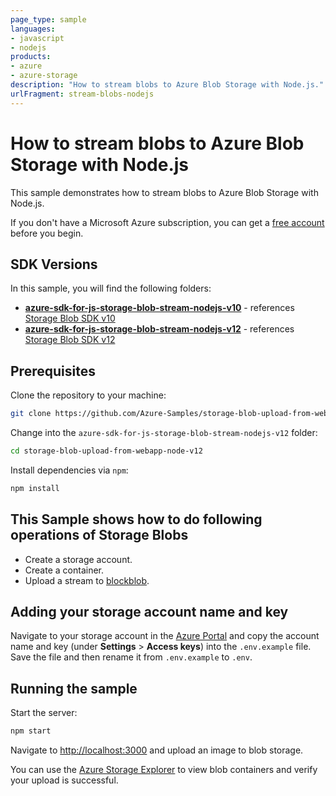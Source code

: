 ```yaml
---
page_type: sample
languages:
- javascript
- nodejs
products:
- azure
- azure-storage
description: "How to stream blobs to Azure Blob Storage with Node.js."
urlFragment: stream-blobs-nodejs
---
```


# How to stream blobs to Azure Blob Storage with Node.js

This sample demonstrates how to stream blobs to Azure Blob Storage with Node.js.

If you don't have a Microsoft Azure subscription, you can get a [free account] before you begin.

## SDK Versions

In this sample, you will find the following folders:

* **[azure-sdk-for-js-storage-blob-stream-nodejs-v10]** - references [Storage Blob SDK v10]
* **[azure-sdk-for-js-storage-blob-stream-nodejs-v12]** - references [Storage Blob SDK v12]

## Prerequisites

Clone the repository to your machine:

```bash
git clone https://github.com/Azure-Samples/storage-blob-upload-from-webapp-node-v12.git
```

Change into the `azure-sdk-for-js-storage-blob-stream-nodejs-v12` folder:

```bash
cd storage-blob-upload-from-webapp-node-v12
```

Install dependencies via `npm`:

```bash
npm install
```

## This Sample shows how to do following operations of Storage Blobs

* Create a storage account.
* Create a container.
* Upload a stream to [blockblob].

## Adding your storage account name and key

Navigate to your storage account in the [Azure Portal] and copy the account name and key (under **Settings** > **Access keys**) into the `.env.example` file. Save the file and then rename it from `.env.example` to `.env`.

## Running the sample

Start the server:

```bash
npm start
```

Navigate to [http://localhost:3000] and upload an image to blob storage.

You can use the [Azure Storage Explorer] to view blob containers and verify your upload is successful.

<!-- LINKS -->
[azure-sdk-for-js-storage-blob-stream-nodejs-v10]: https://github.com/Azure-Samples/azure-sdk-for-js-storage-blob-stream-nodejs/tree/master/azure-sdk-for-js-storage-blob-stream-nodejs-v10
[azure-sdk-for-js-storage-blob-stream-nodejs-v12]: https://github.com/Azure-Samples/azure-sdk-for-js-storage-blob-stream-nodejs/tree/master/azure-sdk-for-js-storage-blob-stream-nodejs-v12
[Storage Blob SDK v10]: https://www.npmjs.com/package/@azure/storage-blob/v/10.3.0
[Storage Blob SDK v12]: https://www.npmjs.com/package/@azure/storage-blob/v/12.0.0
[blockblob]: https://docs.microsoft.com/en-us/rest/api/storageservices/understanding-block-blobs--append-blobs--and-page-blobs
[Azure Portal]: https://portal.azure.com
[http://localhost:3000]: http://localhost:3000
[Azure Storage Explorer]: https://azure.microsoft.com/features/storage-explorer/
[free account]: http://go.microsoft.com/fwlink/?LinkId=330212
